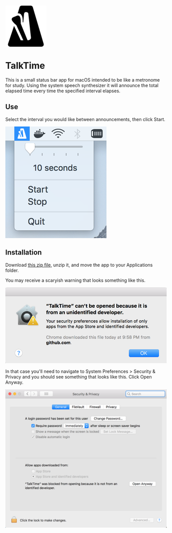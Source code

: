 ![](./TalkTime/Assets.xcassets/AppIcon.appiconset/metronome_128px.png)

# TalkTime

This is a small status bar app for macOS intended to be like a metronome for study. Using the system speech synthesizer it will announce the total elapsed time every time the specified interval elapses.

## Use

Select the interval you would like between announcements, then click Start.

![](./images/use.png)

## Installation

Download [this zip file](https://github.com/liambuchanan/TalkTime/releases/download/1.0/TalkTime.app.zip), unzip it, and move the app to your Applications folder.

You may receive a scaryish warning that looks something like this.

![](./images/warning.png)

In that case you'll need to navigate to System Preferences > Security & Privacy and you should see something that looks like this. Click Open Anyway.

![](./images/open-anyway.png)
